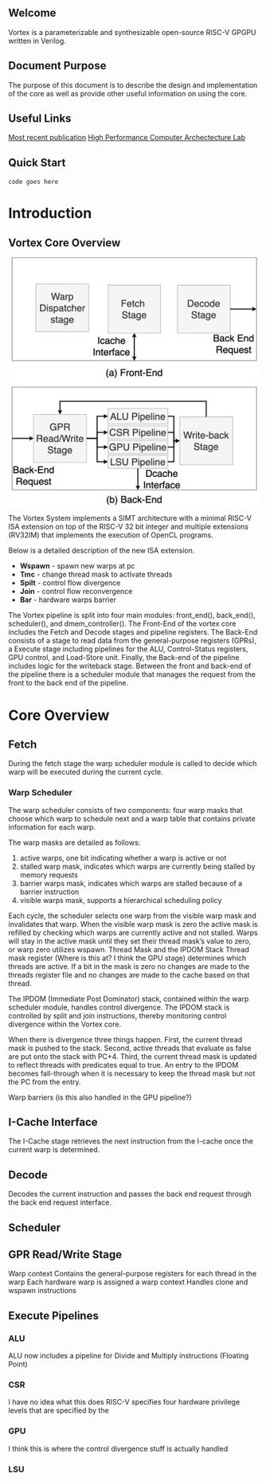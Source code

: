 ## Welcome
Vortex is a parameterizable and synthesizable open-source RISC-V GPGPU written in Verilog. 
## Document Purpose
The purpose of this document is to describe the design and implementation of the core as well as provide other useful information on using the core. 
## Useful Links
[Most recent publication](https://arxiv.org/pdf/2002.12151.pdf)
[High Performance Computer Archectecture Lab](http://comparch.gatech.edu/hparch/index.html)

## Quick Start
```
code goes here
```
# Introduction
## Vortex Core Overview
![Vortex Core](Vortex_Pipeline.png)

The Vortex System implements a SIMT architecture with a minimal RISC-V ISA extension on top of the RISC-V 32 bit integer and multiple extensions (RV32IM) that implements the execution of OpenCL programs. 

Below is a detailed description of the new ISA extension. 
- **Wspawn** - spawn new warps at pc
- **Tmc** - change thread mask to activate threads
- **Spilt** - control flow divergence
- **Join** - control flow reconvergence
- **Bar** - hardware warps barrier

The Vortex pipeline is split into four main modules: front_end(), back_end(), scheduler(), and dmem_controller(). The Front-End of the vortex core includes the Fetch and Decode stages and pipeline registers. The Back-End consists of a stage to read data from the general-purpose registers (GPRs), a Execute stage including pipelines for the ALU, Control-Status registers, GPU control, and Load-Store unit. Finally, the Back-end of the pipeline includes logic for the writeback stage. Between the front and back-end of the pipeline there is a scheduler module that manages the request from the front to the back end of the pipeline. 
# Core Overview
## Fetch 
During the fetch stage the warp scheduler module is called to decide which warp will be executed during the current cycle. 
### Warp Scheduler
The warp scheduler consists of two components: four warp masks that choose which warp to schedule next and a warp table that contains private information for each warp. 

The warp masks are detailed as follows:
1) active warps, one bit indicating whether a warp is active or not
2) stalled warp mask, indicates which warps are currently being stalled by memory requests
3) barrier warps mask, indicates which warps are stalled because of a barrier instruction
4) visible warps mask, supports a hierarchical scheduling policy

Each cycle, the scheduler selects one warp from the visible warp mask and invalidates that warp. When the visible warp mask is zero the active mask is refilled by checking which warps are currently active and not stalled. Warps will stay in the active mask until they set their thread mask’s value to zero, or warp zero utilizes wspawn. 
Thread Mask and the IPDOM Stack
Thread mask register (Where is this at? I think the GPU stage) determines which threads are active. If a bit in the mask is zero no changes are made to the threads register file and no changes are made to the cache based on that thread. 

The IPDOM (Immediate Post Dominator) stack, contained within the warp scheduler module,  handles control divergence. The IPDOM stack is controlled by split and join instructions, thereby monitoring control divergence within the Vortex core. 

When there is divergence three things happen. First, the current thread mask is pushed to the stack. Second, active threads that evaluate as false are put onto the stack with PC+4. Third, the current thread mask is updated to reflect threads with predicates equal to true. 
An entry to the IPDOM becomes fall-through when it is necessary to keep the thread mask but not the PC from the entry. 

Warp barriers (is this also handled in the GPU pipeline?) 

## I-Cache Interface
The I-Cache stage retrieves the next instruction from the I-cache once the current warp is determined.  
## Decode
Decodes the current instruction and passes the back end request through the back end request interface. 
## Scheduler
## GPR Read/Write Stage
Warp context
Contains the general-purpose registers for each thread in the warp
Each hardware warp is assigned a warp context
Handles clone and wspawn instructions
## Execute Pipelines
### ALU
ALU now includes a pipeline for Divide and Multiply instructions (Floating Point) 
### CSR
I have no idea what this does
RISC-V specifies four hardware privilege levels that are specified by the 
### GPU
I think this is where the control divergence stuff is actually handled
### LSU

